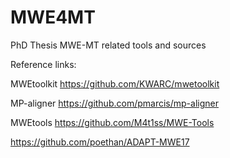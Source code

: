 # MWE4MT
PhD Thesis MWE-MT related tools and sources



Reference links:

MWEtoolkit https://github.com/KWARC/mwetoolkit 

MP-aligner https://github.com/pmarcis/mp-aligner 

MWEtools https://github.com/M4t1ss/MWE-Tools

https://github.com/poethan/ADAPT-MWE17 

